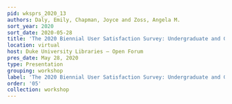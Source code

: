 ```yaml
---
pid: wksprs_2020_13
authors: Daly, Emily, Chapman, Joyce and Zoss, Angela M.
sort_year: 2020
sort_date: 2020-05-28
title: 'The 2020 Biennial User Satisfaction Survey: Undergraduate and Graduate Students'
location: virtual
host: Duke University Libraries – Open Forum
pres_date: May 28, 2020
type: Presentation
grouping: workshop
label: 'The 2020 Biennial User Satisfaction Survey: Undergraduate and Graduate Students'
order: '05'
collection: workshop
---
```

